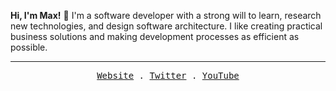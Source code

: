 <!--
**maxwelldemaio/maxwelldemaio** is a ✨ _special_ ✨ repository because its `README.md` (this file) appears on your GitHub profile.

Here are some ideas to get you started:

- 🔭 I’m currently working on ...
- 🌱 I’m currently learning ...
- 👯 I’m looking to collaborate on ...
- 🤔 I’m looking for help with ...
- 💬 Ask me about ...
- 📫 How to reach me: ...
- 😄 Pronouns: ...
- ⚡ Fun fact: ...
-->

<p>
<strong>Hi, I'm Max!</strong> 👋 I'm a software developer with a strong will to learn, research new technologies, and design software architecture. I like creating practical business solutions and making development processes as efficient as possible.
</p>

<hr>

<p align="center">
  <samp>
    <a href="https://www.maxdemaio.com/">Website</a> .
    <a href="https://twitter.com/maxwelldemaio">Twitter</a> .
    <a href="https://www.youtube.com/channel/UCXzTmvY30ODYPrpVImJEVBQ">YouTube</a>
  </samp>
</p>
